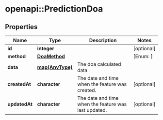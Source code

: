 # openapi::PredictionDoa


## Properties
Name | Type | Description | Notes
------------ | ------------- | ------------- | -------------
**id** | **integer** |  | [optional] 
**method** | [**DoaMethod**](DoaMethod.md) |  | [Enum: ] 
**data** | [**map(AnyType)**](AnyType.md) | The doa calculated data | 
**createdAt** | **character** | The date and time when the feature was created. | [optional] 
**updatedAt** | **character** | The date and time when the feature was last updated. | [optional] 


